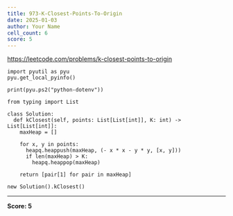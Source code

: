 ```yaml
---
title: 973-K-Closest-Points-To-Origin
date: 2025-01-03
author: Your Name
cell_count: 6
score: 5
---
```


https://leetcode.com/problems/k-closest-points-to-origin


```
import pyutil as pyu
pyu.get_local_pyinfo()
```


```
print(pyu.ps2("python-dotenv"))
```


```
from typing import List
```


```
class Solution:
  def kClosest(self, points: List[List[int]], K: int) -> List[List[int]]:
    maxHeap = []

    for x, y in points:
      heapq.heappush(maxHeap, (- x * x - y * y, [x, y]))
      if len(maxHeap) > K:
        heapq.heappop(maxHeap)

    return [pair[1] for pair in maxHeap]
```


```
new Solution().kClosest()
```


---
**Score: 5**